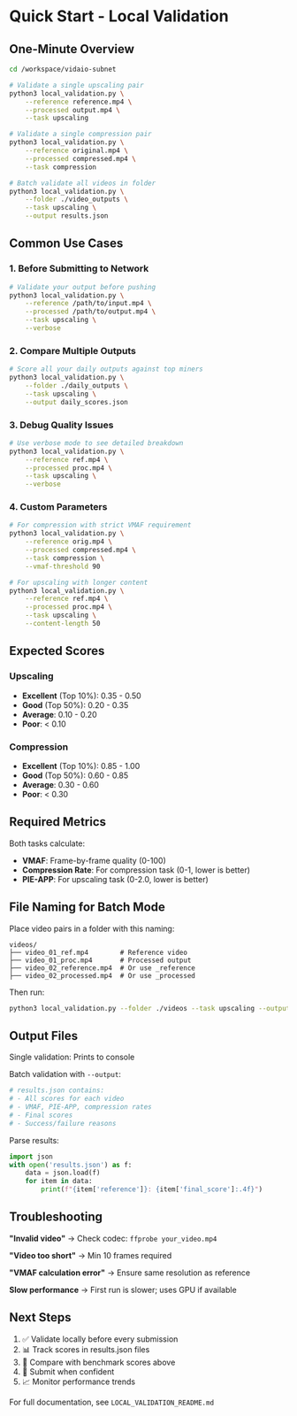 # Quick Start - Local Validation

## One-Minute Overview

```bash
cd /workspace/vidaio-subnet

# Validate a single upscaling pair
python3 local_validation.py \
    --reference reference.mp4 \
    --processed output.mp4 \
    --task upscaling

# Validate a single compression pair
python3 local_validation.py \
    --reference original.mp4 \
    --processed compressed.mp4 \
    --task compression

# Batch validate all videos in folder
python3 local_validation.py \
    --folder ./video_outputs \
    --task upscaling \
    --output results.json
```

## Common Use Cases

### 1. Before Submitting to Network
```bash
# Validate your output before pushing
python3 local_validation.py \
    --reference /path/to/input.mp4 \
    --processed /path/to/output.mp4 \
    --task upscaling \
    --verbose
```

### 2. Compare Multiple Outputs
```bash
# Score all your daily outputs against top miners
python3 local_validation.py \
    --folder ./daily_outputs \
    --task upscaling \
    --output daily_scores.json
```

### 3. Debug Quality Issues
```bash
# Use verbose mode to see detailed breakdown
python3 local_validation.py \
    --reference ref.mp4 \
    --processed proc.mp4 \
    --task upscaling \
    --verbose
```

### 4. Custom Parameters
```bash
# For compression with strict VMAF requirement
python3 local_validation.py \
    --reference orig.mp4 \
    --processed compressed.mp4 \
    --task compression \
    --vmaf-threshold 90

# For upscaling with longer content
python3 local_validation.py \
    --reference ref.mp4 \
    --processed proc.mp4 \
    --task upscaling \
    --content-length 50
```

## Expected Scores

### Upscaling
- **Excellent** (Top 10%): 0.35 - 0.50
- **Good** (Top 50%): 0.20 - 0.35
- **Average**: 0.10 - 0.20
- **Poor**: < 0.10

### Compression
- **Excellent** (Top 10%): 0.85 - 1.00
- **Good** (Top 50%): 0.60 - 0.85
- **Average**: 0.30 - 0.60
- **Poor**: < 0.30

## Required Metrics

Both tasks calculate:
- **VMAF**: Frame-by-frame quality (0-100)
- **Compression Rate**: For compression task (0-1, lower is better)
- **PIE-APP**: For upscaling task (0-2.0, lower is better)

## File Naming for Batch Mode

Place video pairs in a folder with this naming:

```
videos/
├── video_01_ref.mp4        # Reference video
├── video_01_proc.mp4       # Processed output
├── video_02_reference.mp4  # Or use _reference
├── video_02_processed.mp4  # Or use _processed
```

Then run:
```bash
python3 local_validation.py --folder ./videos --task upscaling --output scores.json
```

## Output Files

Single validation: Prints to console

Batch validation with `--output`:
```bash
# results.json contains:
# - All scores for each video
# - VMAF, PIE-APP, compression rates
# - Final scores
# - Success/failure reasons
```

Parse results:
```python
import json
with open('results.json') as f:
    data = json.load(f)
    for item in data:
        print(f"{item['reference']}: {item['final_score']:.4f}")
```

## Troubleshooting

**"Invalid video"** → Check codec: `ffprobe your_video.mp4`

**"Video too short"** → Min 10 frames required

**"VMAF calculation error"** → Ensure same resolution as reference

**Slow performance** → First run is slower; uses GPU if available

## Next Steps

1. ✅ Validate locally before every submission
2. 📊 Track scores in results.json files
3. 🎯 Compare with benchmark scores above
4. 🚀 Submit when confident
5. 📈 Monitor performance trends

For full documentation, see `LOCAL_VALIDATION_README.md`

